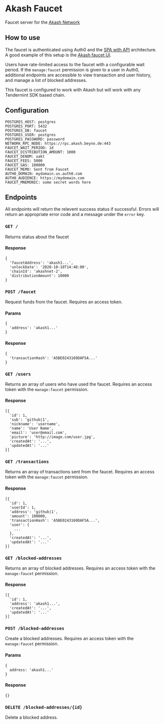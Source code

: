 # Akash Faucet

Faucet server for the [Akash Network](https://akash.network)

## How to use

The faucet is authenticated using Auth0 and the 
[SPA with API](https://auth0.com/docs/architecture-scenarios/spa-api) architecture. 
A good example of this setup is the [Akash faucet UI](). 

Users have rate-limited access to the faucet with a configurable wait period. 
If the `manage:faucet` permission is given to a user in Auth0, additional 
endpoints are accessible to view transaction and user history, and manage
a list of blocked addresses.

This faucet is configured to work with Akash but will work with any Tendermint SDK based chain.

## Configuration

```
POSTGRES_HOST: postgres
POSTGRES_PORT: 5432
POSTGRES_DB: faucet
POSTGRES_USER: postgres
POSTGRES_PASSWORD: password
NETWORK_RPC_NODE: https://rpc.akash.beyno.de:443
FAUCET_WAIT_PERIOD: 1d
FAUCET_DISTRIBUTION_AMOUNT: 1000
FAUCET_DENOM: uakt
FAUCET_FEES: 5000
FAUCET_GAS: 180000
FAUCET_MEMO: Sent from Faucet
AUTH0_DOMAIN: mydomain.us.auth0.com
AUTH0_AUDIENCE: https://mydomain.com
FAUCET_MNEMONIC: some secret words here
```

## Endpoints

All endpoints will return the relevent success status if successful. Errors will
return an appropriate error code and a message under the `error` key.

### `GET /`

Returns status about the faucet

#### Response

```
{
  'faucetAddress': 'akash1...',
  'unlockDate': '2020-10-10T14:48:00',
  'chainId': 'akashnet-2',
  'distributionAmount': 10000
}
```

### `POST /faucet` 

Request funds from the faucet. Requires an access token.

#### Params

```
{
  'address': 'akash1...'
}
```

#### Response

```
{
  'transactionHash': 'A5BE0243169DAF5A...'
}
```

### `GET /users`

Returns an array of users who have used the faucet. Requires an access token with the 
`manage:faucet` permission.

#### Response

```
[{
  'id': 1,
  'sub': 'github|1',
  'nickname': 'username',
  'name': 'User Name',
  'email': 'user@email.com',
  'picture': 'http://image.com/user.jpg',
  'createdAt': '...',
  'updatedAt': '...'
}]
```

### `GET /transactions`

Returns an array of transactions sent from the faucet. Requires an access token with the 
`manage:faucet` permission.

#### Response

```
[{
  'id': 1,
  'userId': 1,
  'address': 'github|1',
  'amount': 100000,
  'transactionHash': 'A5BE0243169DAF5A...',
  'user': {
    ...
  },
  'createdAt': '...',
  'updatedAt': '...'
}]
```

### `GET /blocked-addresses`

Returns an array of blocked addresses. Requires an access token with the 
`manage:faucet` permission.

#### Response

```
[{
  'id': 1,
  'address': 'akash1...',
  'createdAt': '...',
  'updatedAt': '...'
}]
```

### `POST /blocked-addresses`

Create a blocked addresses. Requires an access token with the `manage:faucet` permission.

#### Params

```
{
  address: 'akash1...'
}
```

#### Response

```
{}
```

### `DELETE /blocked-addresses/{id}`

Delete a blocked address.
